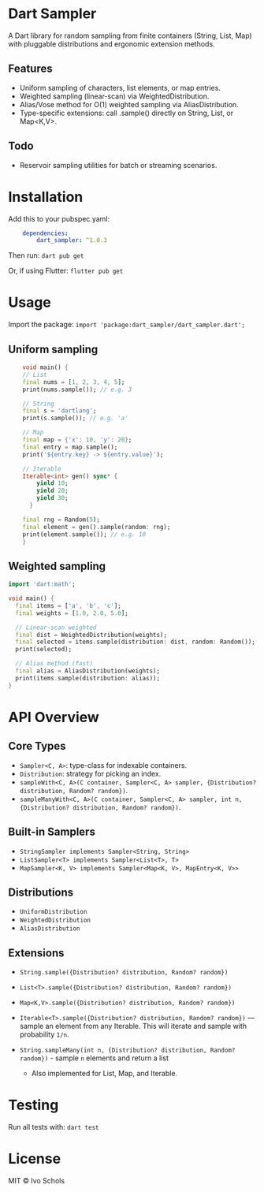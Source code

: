 # Dart Sampler 
A Dart library for random sampling from finite containers (String, List, Map) with pluggable distributions and ergonomic extension methods.

## Features
- Uniform sampling of characters, list elements, or map entries.
- Weighted sampling (linear-scan) via WeightedDistribution.
- Alias/Vose method for O(1) weighted sampling via AliasDistribution.
- Type-specific extensions: call .sample() directly on String, List<T>, or Map<K,V>.

## Todo
- Reservoir sampling utilities for batch or streaming scenarios.

# Installation
Add this to your pubspec.yaml:
```yaml
    dependencies:
        dart_sampler: ^1.0.3
```
Then run:
`dart pub get`

Or, if using Flutter:
`flutter pub get`

# Usage
Import the package:
`import 'package:dart_sampler/dart_sampler.dart';`

## Uniform sampling
```dart
    void main() {
    // List
    final nums = [1, 2, 3, 4, 5];
    print(nums.sample()); // e.g. 3

    // String
    final s = 'dartlang';
    print(s.sample()); // e.g. 'a'

    // Map
    final map = {'x': 10, 'y': 20};
    final entry = map.sample();
    print('${entry.key} -> ${entry.value}');

    // Iterable
    Iterable<int> gen() sync* {
        yield 10;
        yield 20;
        yield 30;
      }

    final rng = Random(5);
    final element = gen().sample(random: rng);
    print(element.sample()); // e.g. 10
    }
```
## Weighted sampling
```dart
import 'dart:math';

void main() {
  final items = ['a', 'b', 'c'];
  final weights = [1.0, 2.0, 5.0];

  // Linear-scan weighted
  final dist = WeightedDistribution(weights);
  final selected = items.sample(distribution: dist, random: Random());
  print(selected);

  // Alias method (fast)
  final alias = AliasDistribution(weights);
  print(items.sample(distribution: alias));
}
```


# API Overview
## Core Types
- `Sampler<C, A>`: type-class for indexable containers.
- `Distribution`: strategy for picking an index.
- `sampleWith<C, A>(C container, Sampler<C, A> sampler, {Distribution? distribution, Random? random})`.
- `sampleManyWith<C, A>(C container, Sampler<C, A> sampler, int n, {Distribution? distribution, Random? random})`.


## Built-in Samplers
- `StringSampler implements Sampler<String, String>`
- `ListSampler<T> implements Sampler<List<T>, T>`
- `MapSampler<K, V> implements Sampler<Map<K, V>, MapEntry<K, V>>`

## Distributions
- `UniformDistribution`
- `WeightedDistribution`
- `AliasDistribution`

## Extensions
- `String.sample({Distribution? distribution, Random? random})`
- `List<T>.sample({Distribution? distribution, Random? random})`
- `Map<K,V>.sample({Distribution? distribution, Random? random})`
- `Iterable<T>.sample({Distribution? distribution, Random? random})` — sample an element from any Iterable<T>. This will iterate and sample with probability `1/n`.

- `String.sampleMany(int n, {Distribution? distribution, Random? random})` - sample `n` elements and return a list
  - Also implemented for List, Map, and Iterable.

# Testing
Run all tests with:
`dart test`

# License

MIT © Ivo Schols


